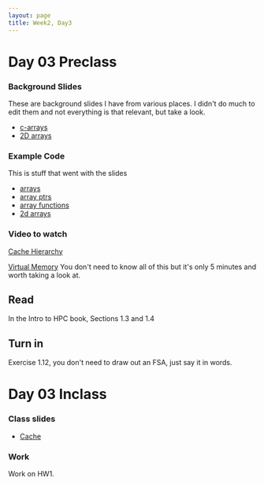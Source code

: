 ```yaml
---
layout: page
title: Week2, Day3
---
```


# Day 03 Preclass

### Background Slides
These are background slides I have from various places. I didn't do much to edit them and not everything is that relevant, but take a look.
- [c-arrays](c-arrays.pdf)
- [2D arrays](2Darray.pdf)
### Example Code
This is stuff that went with the slides
- [arrays](arrays.cpp)
- [array ptrs](aryptrs.cpp)
- [array functions](aryFunctions.cpp)
- [2d arrays](darray.cpp)

### Video to watch

[Cache Hierarchy](https://www.youtube.com/watch?v=TV6AtNbmLBE)

[Virtual Memory](https://www.youtube.com/watch?v=muLn57VrGAA) You
don't need to know all of this but it's only 5 minutes and worth
taking a look at. 

## Read

In the Intro to HPC book,  Sections 1.3 and 1.4

## Turn in

Exercise 1.12, you don't need to draw out an FSA, just say it in words. 

# Day 03 Inclass

### Class slides
- [Cache](Day3-cache.pdf)

### Work

Work on HW1.



